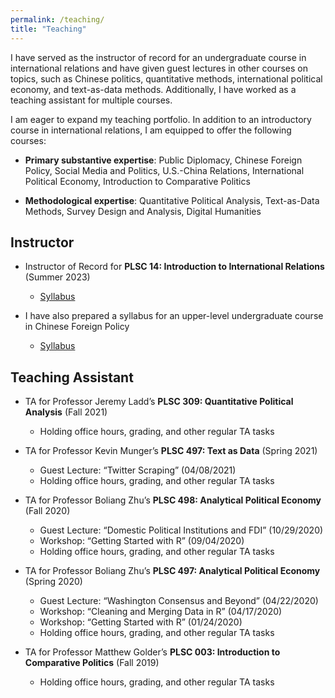 ```yaml
---
permalink: /teaching/
title: "Teaching"
---
```


I have served as the instructor of record for an undergraduate course in international relations and have given guest lectures in other courses on topics, such as Chinese politics, quantitative methods, international political economy, and text-as-data methods. Additionally, I have worked as a teaching assistant for multiple courses.

I am eager to expand my teaching portfolio. In addition to an introductory course in international relations, I am equipped to offer the following courses:

  - <b>Primary substantive expertise</b>: Public Diplomacy, Chinese Foreign Policy, Social Media and Politics, U.S.-China Relations, International Political Economy, Introduction to Comparative Politics

  - <b>Methodological expertise</b>: Quantitative Political Analysis, Text-as-Data Methods, Survey Design and Analysis, Digital Humanities

## Instructor

- Instructor of Record for <b>PLSC 14: Introduction to International Relations</b> (Summer 2023)
  - [Syllabus](https://github.com/AngelVillegasCruz/AngelVillegasCruz.github.io/raw/master/files/PLSC%2014%20Summer%202023.pdf)

- I have also prepared a syllabus for an upper-level undergraduate course in Chinese Foreign Policy
  - [Syllabus](https://github.com/AngelVillegasCruz/AngelVillegasCruz.github.io/raw/master/files/Chinese%20Foreign%20Policy%20Syllabus%2C%20VillegasCruz.pdf)

## Teaching Assistant

- TA for Professor Jeremy Ladd’s <b>PLSC 309: Quantitative Political Analysis</b> (Fall 2021)
  - Holding office hours, grading, and other regular TA tasks

- TA for Professor Kevin Munger’s <b>PLSC 497: Text as Data</b> (Spring 2021)
  - Guest Lecture: “Twitter Scraping” (04/08/2021)
  - Holding office hours, grading, and other regular TA tasks

- TA for Professor Boliang Zhu’s <b>PLSC 498: Analytical Political Economy</b> (Fall 2020)
  - Guest Lecture: “Domestic Political Institutions and FDI” (10/29/2020)
  - Workshop: “Getting Started with R” (09/04/2020)
  - Holding office hours, grading, and other regular TA tasks

- TA for Professor Boliang Zhu’s <b>PLSC 497: Analytical Political Economy</b> (Spring 2020)
  - Guest Lecture: “Washington Consensus and Beyond” (04/22/2020)
  - Workshop: “Cleaning and Merging Data in R” (04/17/2020)
  - Workshop: “Getting Started with R” (01/24/2020)
  - Holding office hours, grading, and other regular TA tasks

- TA for Professor Matthew Golder’s <b>PLSC 003: Introduction to Comparative Politics</b> (Fall 2019)
  - Holding office hours, grading, and other regular TA tasks
